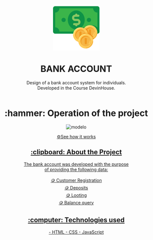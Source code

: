 <div align="center">
<img  width="150px" src="/favicon.png" alt="logo" >
</div>

<h1 align="center" font-size="20px">BANK ACCOUNT</h1>

<div align="center" >
   Design of a bank account system for individuals. <br> Developed in the Course DevinHouse.
</div>
<br>

<h1 align="center" > :hammer: Operation of the project </h1>

<p align="center" >
<img  width="500px" src="" alt="modelo" >
</p>


<div align="center">
<a href="">⚙️See how it works</
<div/>  
  
<br>


<h2 align="center"> :clipboard: About the Project </h2>
  
   
<div align="center">
The bank account was developed with the purpose <br> of providing the following data:
<br>
<br>
🪙 Customer Registration 
   <br>
🪙 Deposits 
   <br>
🪙 Looting
   <br>
🪙 Balance query 
</div>

<h2 align="center"> :computer: Technologies used </h2>
<div align="center">
- HTML
- CSS
- JavaScript

</div>

